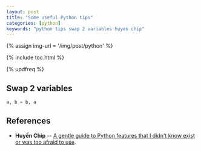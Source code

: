 ```yaml
---
layout: post
title: "Some useful Python tips"
categories: [python]
keywords: "python tips swap 2 variables huyen chip"
---
```


{% assign img-url = '/img/post/python' %}

{% include toc.html %}

{% updfreq %}

## Swap 2 variables

~~~ python
a, b = b, a
~~~

## References

- **Huyền Chip** -- [A gentle guide to Python features that I didn't know exist or was too afraid to use](https://github.com/chiphuyen/python-is-cool/blob/master/cool-python-tips.ipynb).